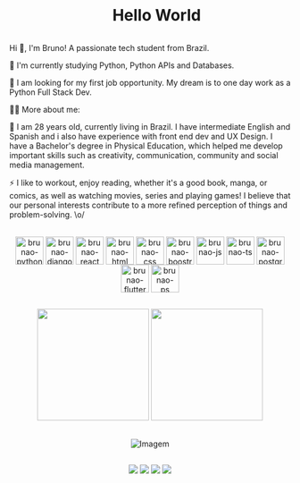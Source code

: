 <!--título-->
<div id="user-content-toc">
  <ul align="center">
    <summary><h1 style="display: inline-block">Hello World</h1></summary>
</div>

<p align="justify">
  Hi 👋, I'm Bruno! A passionate tech student from Brazil.

  🌱 I'm currently studying Python, Python APIs and Databases.

  🔭 I am looking for my first job opportunity. My dream is to one day work as a Python Full Stack Dev.
</p>

👨‍💻 More about me:

💬 I am 28 years old, currently living in Brazil. I have intermediate English and Spanish and i also have experience with front end dev and UX Design. I have a Bachelor's degree in Physical Education, which helped me develop important skills such  as creativity, communication, community and social media management.

⚡ I like to workout, enjoy reading, whether it's a good book, manga, or comics, as well as watching movies, series and playing games! I believe that our personal interests contribute to a more refined perception of things and problem-solving. \o/
</details>

</p>

<div style="display: inline_block" align="center"><br>			
  <img align="center" alt="brunao-python" height="50" width="50" src="https://cdn.jsdelivr.net/gh/devicons/devicon@latest/icons/python/python-original-wordmark.svg">
  <img align="center" alt="brunao-django" height="50" width="50" src="https://cdn.jsdelivr.net/gh/devicons/devicon@latest/icons/djangorest/djangorest-original.svg">
  <img align="center" alt="brunao-react" height="50" width="50" src="https://cdn.jsdelivr.net/gh/devicons/devicon@latest/icons/react/react-original-wordmark.svg">
  <img align="center" alt="brunao-html" height="50" width="50" src="https://cdn.jsdelivr.net/gh/devicons/devicon@latest/icons/html5/html5-original-wordmark.svg">
  <img align="center" alt="brunao-css" height="50" width="50" src="https://cdn.jsdelivr.net/gh/devicons/devicon@latest/icons/css3/css3-original-wordmark.svg">
  <img align="center" alt="brunao-boostrap" height="50" width="50" src="https://cdn.jsdelivr.net/gh/devicons/devicon@latest/icons/bootstrap/bootstrap-original-wordmark.svg">
  <img align="center" alt="brunao-js" height="50" width="50" src="https://cdn.jsdelivr.net/gh/devicons/devicon@latest/icons/javascript/javascript-original.svg">
  <img align="center" alt="brunao-ts" height="50" width="50" src="https://cdn.jsdelivr.net/gh/devicons/devicon@latest/icons/typescript/typescript-original.svg">
  <img align="center" alt="brunao-postgree" height="50" width="50" src="https://cdn.jsdelivr.net/gh/devicons/devicon@latest/icons/postgresql/postgresql-original-wordmark.svg">
  <img align="center" alt="brunao-flutter" height="50" width="50" src="https://cdn.jsdelivr.net/gh/devicons/devicon@latest/icons/flutter/flutter-original.svg">
  <img align="center" alt="brunao-ps" height="50" width="50" src="https://cdn.jsdelivr.net/gh/devicons/devicon@latest/icons/photoshop/photoshop-original.svg">
</div>

##

<!-- GithubStats -->
<div align = "center">
<img height = "200em" src="https://github-readme-stats.vercel.app/api/top-langs/?username=brncosta1&show_icons=true&theme=bear&count_private=true" />
<img height = "200em" src="https://github-readme-stats.vercel.app/api?username=brncosta1&show_icons=true&theme=gotham" />
</div>


##

<!-- GIF -->
<p align="center">
  <img align="center" src="https://github.com/VariableBee/VariableBee/assets/77739311/4e9f41af-6b57-49a7-b15a-74322e96b4d7" alt="Imagem">
</p>

##

<div align="center"> 
  <a href="https://instagram.com/brncosta1" target="_blank"><img src="https://img.shields.io/badge/-Instagram-%23E4405F?style=for-the-badge&logo=instagram&logoColor=white" target="_blank"></a>
 <a href="[https://discord.gg/wagxzStdcR](https://discord.com/channels/1232186949591236678/1232186949591236681)" target="_blank"><img src="https://img.shields.io/badge/Discord-7289DA?style=for-the-badge&logo=discord&logoColor=white" target="_blank"></a> 
  <a href = "brunocostaedf@gmail.com"><img src="https://img.shields.io/badge/-Gmail-%23333?style=for-the-badge&logo=gmail&logoColor=white" target="_blank"></a>
  <a href="https://www.linkedin.com/in/brncosta1" target="_blank"><img src="https://img.shields.io/badge/-LinkedIn-%230077B5?style=for-the-badge&logo=linkedin&logoColor=white" target="_blank"></a> 
</div>
